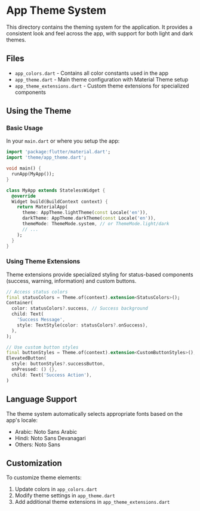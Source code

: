 # App Theme System

This directory contains the theming system for the application. It provides a consistent look and feel across the app, with support for both light and dark themes.

## Files

- `app_colors.dart` - Contains all color constants used in the app
- `app_theme.dart` - Main theme configuration with Material Theme setup
- `app_theme_extensions.dart` - Custom theme extensions for specialized components

## Using the Theme

### Basic Usage

In your `main.dart` or where you setup the app:

```dart
import 'package:flutter/material.dart';
import 'theme/app_theme.dart';

void main() {
  runApp(MyApp());
}

class MyApp extends StatelessWidget {
  @override
  Widget build(BuildContext context) {
    return MaterialApp(
      theme: AppTheme.lightTheme(const Locale('en')),
      darkTheme: AppTheme.darkTheme(const Locale('en')),
      themeMode: ThemeMode.system, // or ThemeMode.light/dark
      // ...
    );
  }
}
```

### Using Theme Extensions

Theme extensions provide specialized styling for status-based components (success, warning, information) and custom buttons.

```dart
// Access status colors
final statusColors = Theme.of(context).extension<StatusColors>();
Container(
  color: statusColors?.success, // Success background
  child: Text(
    'Success Message',
    style: TextStyle(color: statusColors?.onSuccess),
  ),
);

// Use custom button styles
final buttonStyles = Theme.of(context).extension<CustomButtonStyles>();
ElevatedButton(
  style: buttonStyles?.successButton,
  onPressed: () {},
  child: Text('Success Action'),
)
```

## Language Support

The theme system automatically selects appropriate fonts based on the app's locale:
- Arabic: Noto Sans Arabic
- Hindi: Noto Sans Devanagari
- Others: Noto Sans

## Customization

To customize theme elements:

1. Update colors in `app_colors.dart`
2. Modify theme settings in `app_theme.dart`
3. Add additional theme extensions in `app_theme_extensions.dart` 
